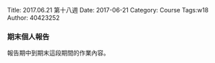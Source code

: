 Title: 2017.06.21 第十八週
Date: 2017-06-21
Category: Course
Tags:w18
Author: 40423252

<h3>期末個人報告</h3>
<!-- PELICAN_END_SUMMARY -->
<p>報告期中到期末這段期間的作業內容。 </p>